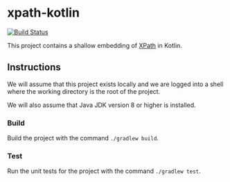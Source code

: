 # xpath-kotlin

[![Build Status][build-status-image]][build-status]

This project contains a shallow embedding of [XPath][xpath] in Kotlin.

## Instructions

We will assume that this project exists locally and we are logged into a shell
where the working directory is the root of the project.

We will also assume that Java JDK version 8 or higher is installed.

### Build

Build the project with the command `./gradlew build`.

### Test

Run the unit tests for the project with the command `./gradlew test`.

[build-status-image]: https://travis-ci.com/hubbards/xpath-kotlin.svg?branch=master
[build-status]: https://travis-ci.com/hubbards/xpath-kotlin
[xpath]: https://www.w3.org/TR/1999/REC-xpath-19991116
